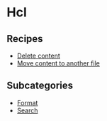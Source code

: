 # Hcl

## Recipes

* [Delete content](./deletecontent.md)
* [Move content to another file](./movecontenttofile.md)

## Subcategories

* [Format](/reference/recipes/hcl/format)
* [Search](/reference/recipes/hcl/search)


